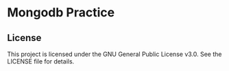 # Mongodb Practice


## License

This project is licensed under the GNU General Public License v3.0. See the LICENSE file for details.
